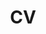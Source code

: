---
layout: cv
permalink: /cv/
title: CV
nav: true
nav_order: 5
cv_pdf: # add your actual CV PDF filename here when available
description: A comprehensive overview of my academic background, research experience, and technical skills in physical oceanography.
toc:
  sidebar: left
---